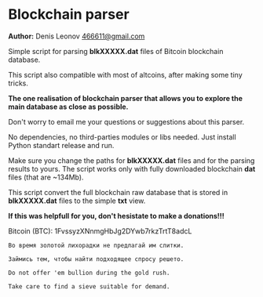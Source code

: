 Blockchain parser
=================

**Author:** Denis Leonov <466611@gmail.com>

Simple script for parsing **blkXXXXX.dat** files of Bitcoin blockchain database.

This script also compatible with most of altcoins, after making some tiny tricks.

**The one realisation of blockchain parser that allows you to explore the main database as close as possible.**

Don't worry to email me your questions or suggestions about this parser.

No dependencies, no third-parties modules or libs needed. Just install Python standart release and run.

Make sure you change the paths for **blkXXXXX.dat** files and for the parsing results to yours. The script works only with fully downloaded blockchain **dat** files (that are ~134Mb).

This script convert the full blockchain raw database that is stored in **blkXXXXX.dat** files to the simple **txt** view.

**If this was helpfull for you, don't hesistate to make a donations!!!**

Bitcoin (BTC): 1FvssyzXNnmgHbJg2DYwb7rkzTrtT8adcL


```
Во время золотой лихорадки не предлагай им слитки.

Займись тем, чтобы найти подходящее спросу решето.
```
```
Do not offer 'em bullion during the gold rush.

Take care to find a sieve suitable for demand.
```
